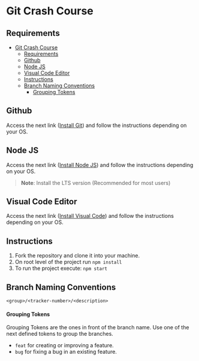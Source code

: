 # Git Crash Course

## Requirements
- [Git Crash Course](#git-crash-course)
  - [Requirements](#requirements)
  - [Github](#github)
  - [Node JS](#node-js)
  - [Visual Code Editor](#visual-code-editor)
  - [Instructions](#instructions)
  - [Branch Naming Conventions](#branch-naming-conventions)
      - [Grouping Tokens](#grouping-tokens)

## Github

Access the next link ([Install Git](https://git-scm.com/book/en/v2/Getting-Started-Installing-Git)) and follow the instructions depending on your OS.


## Node JS

Access the next link ([Install Node JS](https://nodejs.org/en/download/)) and follow the instructions depending on your OS.

>**Note**: Install the LTS version (Recommended for most users)


## Visual Code Editor

Access the next link ([Install Visual Code](https://code.visualstudio.com/download)) and follow the instructions depending on your OS.

## Instructions

1. Fork the repository and clone it into your machine.
2. On root level of the project run `npm install`
3. To run the project execute: `npm start`

## Branch Naming Conventions
``` <group>/<tracker-number>/<description> ```

#### Grouping Tokens

Grouping Tokens are the ones in front of the branch name. Use one of the next defined tokens to group the branches.

* `feat` for creating or improving a feature.
* `bug` for fixing a bug in an existing feature.